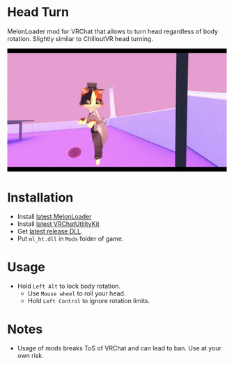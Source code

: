 # Head Turn
MelonLoader mod for VRChat that allows to turn head regardless of body rotation. Slightly similar to ChilloutVR head turning.

[![](.github/img_01.png)](https://youtu.be/ER8wQ2f6N_I)

# Installation
* Install [latest MelonLoader](https://github.com/LavaGang/MelonLoader)
* Install [latest VRChatUtilityKit](https://github.com/loukylor/VRC-Mods)
* Get [latest release DLL](../../../releases/latest).
* Put `ml_ht.dll` in `Mods` folder of game.

# Usage
* Hold `Left Alt` to lock body rotation.
  * Use `Mouse wheel` to roll your head.
  * Hold `Left Control` to ignore rotation limits.

# Notes
* Usage of mods breaks ToS of VRChat and can lead to ban. Use at your own risk.

